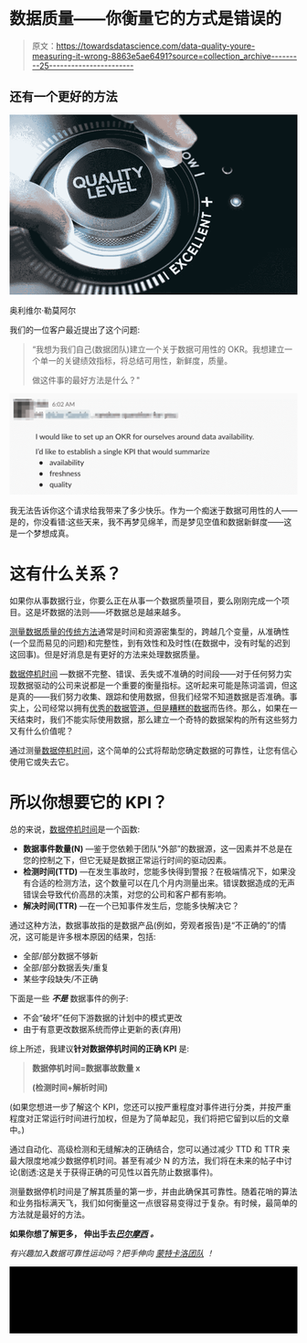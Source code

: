 # 数据质量——你衡量它的方式是错误的

> 原文：<https://towardsdatascience.com/data-quality-youre-measuring-it-wrong-8863e5ae6491?source=collection_archive---------25----------------------->

## 还有一个更好的方法

![](img/d1d67afeb1dc1904556b552cc102747d.png)

奥利维尔·勒莫阿尔

我们的一位客户最近提出了这个问题:

> “我想为我们自己(数据团队)建立一个关于数据可用性的 OKR。我想建立一个单一的关键绩效指标，将总结可用性，新鲜度，质量。
> 
> 做这件事的最好方法是什么？"

![](img/c2c9c9a67548ebeac9e4f1ba73342f15.png)

我无法告诉你这个请求给我带来了多少快乐。作为一个痴迷于数据可用性的人——是的，你没看错:这些天来，我不再梦见绵羊，而是梦见空值和数据新鲜度——这是一个梦想成真。

# **这有什么关系？**

如果你从事数据行业，你要么正在从事一个数据质量项目，要么刚刚完成一个项目。这是坏数据的法则——坏数据总是越来越多。

[测量数据质量的传统方法](https://www.itpro.co.uk/business-intelligence-bi/29773/how-to-measure-data-quality)通常是时间和资源密集型的，跨越几个变量，从准确性(一个显而易见的问题)和完整性，到有效性和及时性(在数据中，没有时髦的迟到这回事)。但是好消息是有更好的方法来处理数据质量。

[数据停机时间](/the-rise-of-data-downtime-841650cedfd5) —数据不完整、错误、丢失或不准确的时间段——对于任何努力实现数据驱动的公司来说都是一个重要的衡量指标。这听起来可能是陈词滥调，但这是真的——我们努力收集、跟踪和使用数据，但我们经常不知道数据是否准确。事实上，公司经常以拥有[优秀的数据管道，但是糟糕的数据](/good-pipelines-bad-data-e55d9ba17920)而告终。那么，如果在一天结束时，我们不能实际使用数据，那么建立一个奇特的数据架构的所有这些努力又有什么价值呢？

通过测量[数据停机时间](/the-rise-of-data-downtime-841650cedfd5)，这个简单的公式将帮助您确定数据的可靠性，让您有信心使用它或失去它。

# **所以你想要它的 KPI？**

总的来说，[数据停机时间](/the-rise-of-data-downtime-841650cedfd5)是一个函数:

*   **数据事件数量(N)** —鉴于您依赖于团队“外部”的数据源，这一因素并不总是在您的控制之下，但它无疑是数据正常运行时间的驱动因素。
*   **检测时间(TTD)** —在发生事故时，您能多快得到警报？在极端情况下，如果没有合适的检测方法，这个数量可以在几个月内测量出来。错误数据造成的无声错误会导致代价高昂的决策，对您的公司和客户都有影响。
*   **解决时间(TTR)** —在一个已知事件发生后，您能多快解决它？

通过这种方法，数据事故指的是数据产品(例如，旁观者报告)是“不正确的”的情况，这可能是许多根本原因的结果，包括:

*   全部/部分数据不够新
*   全部/部分数据丢失/重复
*   某些字段缺失/不正确

下面是一些 ***不是*** 数据事件的例子:

*   不会“破坏”任何下游数据的计划中的模式更改
*   由于有意更改数据系统而停止更新的表(弃用)

综上所述，我建议**针对数据停机时间的正确 KPI** 是:

> **数据停机时间=数据事故数量 x**
> 
> **(检测时间+解析时间)**

(如果您想进一步了解这个 KPI，您还可以按严重程度对事件进行分类，并按严重程度对正常运行时间进行加权，但是为了简单起见，我们将把它留到以后的文章中。)

通过自动化、高级检测和无缝解决的正确结合，您可以通过减少 TTD 和 TTR 来最大限度地减少数据停机时间。甚至有减少 N 的方法，我们将在未来的帖子中讨论(剧透:这是关于获得正确的可见性以首先防止数据事件)。

测量数据停机时间是了解其质量的第一步，并由此确保其可靠性。随着花哨的算法和业务指标满天飞，我们如何衡量这一点很容易变得过于复杂。有时候，最简单的方法就是最好的方法。

**如果你想了解更多，** **伸出手去**[***巴尔摩西***](https://www.linkedin.com/in/barrmoses/) ***。***

*有兴趣加入数据可靠性运动吗？把手伸向* [*蒙特卡洛团队*](https://www.montecarlodata.com/request-a-demo/) *！*

![](img/92ab3885f56f8e968f979efe9183b206.png)